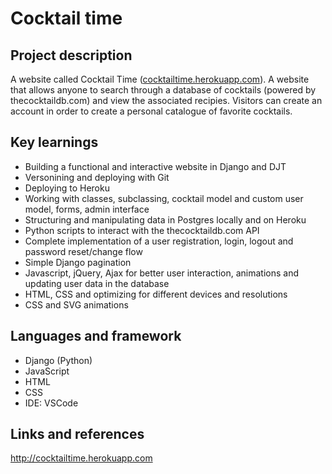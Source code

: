# Cocktail time

## Project description

A website called Cocktail Time ([cocktailtime.herokuapp.com](cocktailtime.herokuapp.com)). A website that allows anyone to search through a database of cocktails (powered by thecocktaildb.com) and view the associated recipies. Visitors can create an account in order to create a personal catalogue of favorite cocktails.

## Key learnings

- Building a functional and interactive website in Django and DJT
- Versonining and deploying with Git
- Deploying to Heroku
- Working with classes, subclassing, cocktail model and custom user model, forms, admin interface
- Structuring and manipulating data in Postgres locally and on Heroku
- Python scripts to interact with the thecocktaildb.com API
- Complete implementation of a user registration, login, logout and password reset/change flow
- Simple Django pagination
- Javascript, jQuery, Ajax for better user interaction, animations and updating user data in the database
- HTML, CSS and optimizing for different devices and resolutions
- CSS and SVG animations

## Languages and framework

- Django (Python)
- JavaScript
- HTML
- CSS
- IDE: VSCode

## Links and references

http://cocktailtime.herokuapp.com